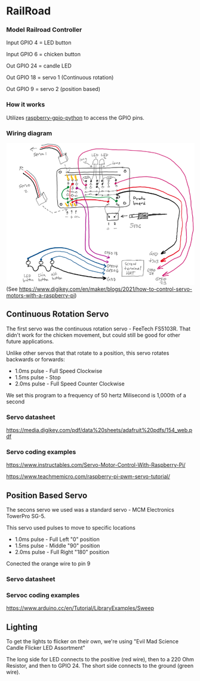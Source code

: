 # RailRoad
### Model Railroad Controller

Input GPIO 4 = LED button

Input GPIO 6 = chicken button

Out GPIO 24 = candle LED

Out GPIO 18 = servo 1 (Continuous rotation)

Out GPIO 9 = servo 2 (position based)

### How it works
Utilizes [raspberry-gpio-python](https://sourceforge.net/p/raspberry-gpio-python/wiki/Examples/) to access the GPIO pins.


### Wiring diagram
![](https://raw.githubusercontent.com/LookHere/RailRoad/master/images/diagram-1b.png)
(See https://www.digikey.com/en/maker/blogs/2021/how-to-control-servo-motors-with-a-raspberry-pi)


## Continuous Rotation Servo 
The first servo was the continuous rotation servo - FeeTech FS5103R.  That didn't work for the chicken movement, but could still be good for other future applications.

Unlike other servos that that rotate to a position, this servo rotates backwards or forwards:
- 1.0ms pulse - Full Speed Clockwise 
- 1.5ms pulse - Stop
- 2.0ms pulse - Full Speed Counter Clockwise 

We set this program to a frequency of 50 hertz
Milisecond is 1,000th of a second

### Servo datasheet
https://media.digikey.com/pdf/data%20sheets/adafruit%20pdfs/154_web.pdf

### Servo coding examples
https://www.instructables.com/Servo-Motor-Control-With-Raspberry-Pi/

https://www.teachmemicro.com/raspberry-pi-pwm-servo-tutorial/

## Position Based Servo
The secons servo we used was a standard servo - MCM Electronics TowerPro SG-5.  

This servo used pulses to move to specific locations
- 1.0ms pulse - Full Left "0" position  
- 1.5ms pulse - Middle "90" position 
- 2.0ms pulse - Full Right "180" position 

Conected the orange wire to pin 9


### Servo datasheet

### Servoc coding examples
https://www.arduino.cc/en/Tutorial/LibraryExamples/Sweep


## Lighting
To get the lights to flicker on their own, we're using "Evil Mad Science Candle Flicker LED Assortment"

The long side for LED connects to the positive (red wire), then to a 220 Ohm Resistor, and then to GPIO 24.  The short side connects to the ground (green wire).

